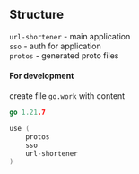 ## Structure

`url-shortener` - main application  
`sso` - auth for application  
`protos` - generated proto files  


#### For development

create file `go.work` with content

```go
go 1.21.7

use (
	protos
	sso
	url-shortener
)
```
